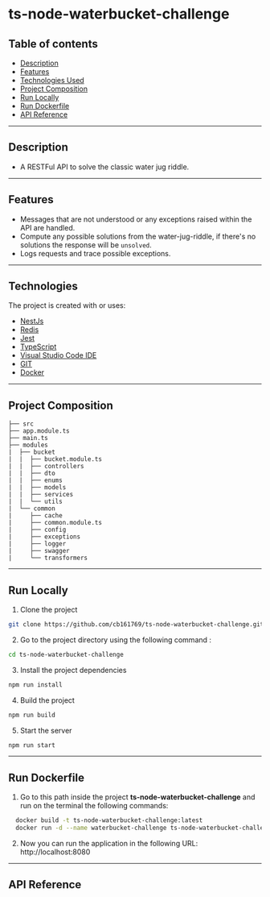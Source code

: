 # ts-node-waterbucket-challenge
## Table of contents
* [Description](#description)
* [Features](#features)
* [Technologies Used](#technologies)
* [Project Composition](#projectcomposition)
* [Run Locally](#installationguide)
* [Run Dockerfile](#rundockerfile)
* [API Reference](#APIReference)
---
## Description

* A RESTFul API to solve the classic water jug riddle. 
---
## Features
* Messages that are not understood or any exceptions raised within the API are handled.
* Compute any possible solutions from the water-jug-riddle, if there's no solutions the response will be `unsolved`.
* Logs requests and trace possible exceptions.
---
## Technologies
The project is created with or uses:

* [NestJs](https://nestjs.com/) 
* [Redis](https://redis.io/)
* [Jest](https://jestjs.io/)
* [TypeScript](https://www.typescriptlang.org/)
* [Visual Studio Code IDE](https://code.visualstudio.com/)
* [GIT](https://git-scm.com/)
* [Docker](https://www.docker.com/)
---
## Project Composition

```
├── src
├── app.module.ts
├── main.ts
├── modules
|  ├── bucket
|  |  ├── bucket.module.ts
|  |  ├── controllers
|  |  ├── dto
|  |  ├── enums
|  |  ├── models
|  |  ├── services
|  |  └── utils
|  └── common
|     ├── cache
|     ├── common.module.ts
|     ├── config
|     ├── exceptions
|     ├── logger
|     ├── swagger
|     └── transformers
```

---

## Run Locally
1. Clone the project
```bash
git clone https://github.com/cb161769/ts-node-waterbucket-challenge.git
```
2. Go to the project directory using the following command : 
```bash
cd ts-node-waterbucket-challenge
```
3. Install the project dependencies
```bash
npm run install
```
4. Build the project
```bash
npm run build
```
5. Start the server
```bash
npm run start
```
---
## Run Dockerfile
1. Go to this path inside the project **ts-node-waterbucket-challenge** and run on the terminal  the following commands:
```bash
  docker build -t ts-node-waterbucket-challenge:latest
  docker run -d --name waterbucket-challenge ts-node-waterbucket-challenge:latest
```

2. Now you can run the application in the following URL: http://localhost:8080
---
## API Reference


